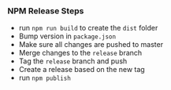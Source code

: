 ### NPM Release Steps
- run `npm run build` to create the `dist` folder
- Bump version in `package.json`
- Make sure all changes are pushed to master
- Merge changes to the `release` branch
- Tag the `release` branch and push
- Create a release based on the new tag
- run `npm publish`

